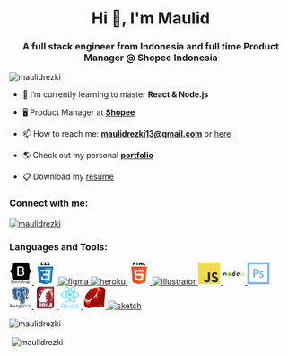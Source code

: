 <h1 align="center">Hi 👋, I'm Maulid</h1>
<h3 align="center">A full stack engineer from Indonesia and full time Product Manager @ Shopee Indonesia </h3> 

<p align="left"> <img src="https://komarev.com/ghpvc/?username=maulidrezki&label=Profile%20views&color=0e75b6&style=flat" alt="maulidrezki" /> </p>
 
- 🌱 I’m currently learning to master **React & Node.js**     

- 🖥 Product Manager at **[Shopee](https://careers.shopee.co.id/)**

- 📫 How to reach me: **maulidrezki13@gmail.com** or [here](https://www.linkedin.com/in/maulidrezki)

- 🌎 Check out my personal **[portfolio](http://www.maulid.info/)**

- 📋 Download my [resume](https://www.dropbox.com/s/k1esilesh2wxbx8/Resume%20Maulid%20Rezki%202022%20-%20Technical.pdf?dl=0)


<h3 align="left">Connect with me: </h3>
<p align="left">
<a href="https://www.linkedin.com/in/maulidrezki" target="blank"><img align="center" src="https://raw.githubusercontent.com/rahuldkjain/github-profile-readme-generator/master/src/images/icons/Social/linked-in-alt.svg" alt="maulidrezki" height="30" width="40" /></a>
</p>
 

<h3 align="left">Languages and Tools:</h3>
<p align="left"><a href="https://getbootstrap.com" target="_blank"> <img src="https://raw.githubusercontent.com/devicons/devicon/master/icons/bootstrap/bootstrap-plain-wordmark.svg" alt="bootstrap" width="40" height="40"/> </a> <a href="https://www.w3schools.com/css/" target="_blank"> <img src="https://raw.githubusercontent.com/devicons/devicon/master/icons/css3/css3-original-wordmark.svg" alt="css3" width="40" height="40"/> </a> <a href="https://www.figma.com/" target="_blank"> <img src="https://www.vectorlogo.zone/logos/figma/figma-icon.svg" alt="figma" width="40" height="40"/> </a> <a href="https://heroku.com" target="_blank"> <img src="https://www.vectorlogo.zone/logos/heroku/heroku-icon.svg" alt="heroku" width="40" height="40"/> </a> <a href="https://www.w3.org/html/" target="_blank"> <img src="https://raw.githubusercontent.com/devicons/devicon/master/icons/html5/html5-original-wordmark.svg" alt="html5" width="40" height="40"/> </a> <a href="https://www.adobe.com/in/products/illustrator.html" target="_blank"> <img src="https://www.vectorlogo.zone/logos/adobe_illustrator/adobe_illustrator-icon.svg" alt="illustrator" width="40" height="40"/> </a> <a href="https://developer.mozilla.org/en-US/docs/Web/JavaScript" target="_blank"> <img src="https://raw.githubusercontent.com/devicons/devicon/master/icons/javascript/javascript-original.svg" alt="javascript" width="40" height="40"/> </a> <a href="https://nodejs.org" target="_blank"> <img src="https://raw.githubusercontent.com/devicons/devicon/master/icons/nodejs/nodejs-original-wordmark.svg" alt="nodejs" width="40" height="40"/> </a> <a href="https://www.photoshop.com/en" target="_blank"> <img src="https://raw.githubusercontent.com/devicons/devicon/master/icons/photoshop/photoshop-line.svg" alt="photoshop" width="40" height="40"/> </a> <a href="https://www.postgresql.org" target="_blank"> <img src="https://raw.githubusercontent.com/devicons/devicon/master/icons/postgresql/postgresql-original-wordmark.svg" alt="postgresql" width="40" height="40"/> </a> <a href="https://rubyonrails.org" target="_blank"> <img src="https://raw.githubusercontent.com/devicons/devicon/master/icons/rails/rails-original-wordmark.svg" alt="rails" width="40" height="40"/> </a> <a href="https://reactjs.org/" target="_blank"> <img src="https://raw.githubusercontent.com/devicons/devicon/master/icons/react/react-original-wordmark.svg" alt="react" width="40" height="40"/> </a> <a href="https://www.ruby-lang.org/en/" target="_blank"> <img src="https://raw.githubusercontent.com/devicons/devicon/master/icons/ruby/ruby-original.svg" alt="ruby" width="40" height="40"/> </a> <a href="https://www.sketch.com/" target="_blank"> <img src="https://www.vectorlogo.zone/logos/sketchapp/sketchapp-icon.svg" alt="sketch" width="40" height="40"/> </a> </p>

<p><img align="center" src="https://github-readme-stats.vercel.app/api/top-langs?username=maulidrezki&show_icons=true&locale=en&layout=compact" alt="maulidrezki" /></p>

<p>&nbsp;<img align="center" src="https://github-readme-stats.vercel.app/api?username=maulidrezki&show_icons=true&locale=en" alt="maulidrezki" /></p>
